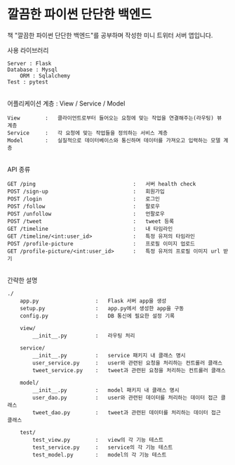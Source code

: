 # 깔끔한 파이썬 단단한 백엔드

책 "깔끔한 파이썬 단단한 백엔드"를 공부하며 작성한 미니 트위터 서버 앱입니다.

사용 라이브러리

    Server : Flask
    Database : Mysql
        ORM : Sqlalchemy
    Test : pytest
</br>
어플리케이션 계층 : View / Service / Model

    View        :   클라이언트로부터 들어오는 요청에 맞는 작업을 연결해주는(라우팅) 뷰 계층
    Service     :   각 요청에 맞는 작업들을 정의하는 서비스 계층
    Model       :   실질적으로 데이터베이스와 통신하며 데이터를 가져오고 입력하는 모델 계층
</br>
API 종류

    GET /ping                               :   서버 health check
    POST /sign-up                           :   회원가입
    POST /login                             :   로그인
    POST /follow                            :   팔로우
    POST /unfollow                          :   언팔로우
    POST /tweet                             :   tweet 등록
    GET /timeline                           :   내 타임라인
    GET /timeline/<int:user_id>             :   특정 유저의 타임라인
    POST /profile-picture                   :   프로필 이미지 업로드
    GET /profile-picture/<int:user_id>      :   특정 유저의 프로필 이미지 url 받기
</br>
간략한 설명

    ./
        app.py                  :   Flask 서버 app을 생성
        setup.py                :   app.py에서 생성한 app을 구동
        config.py               :   DB 통신에 필요한 설정 기록

        view/
            __init__.py         :   라우팅 처리
        
        service/
            __init__.py         :   service 패키지 내 클래스 명시
            user_service.py     :   user와 관련된 요청을 처리하는 컨트롤러 클래스
            tweet_service.py    :   tweet과 관련된 요청을 처리하는 컨트롤러 클래스

        model/
            __init__.py         :   model 패키지 내 클래스 명시
            user_dao.py         :   user와 관련된 데이터를 처리하는 데이터 접근 클래스
            tweet_dao.py        :   tweet과 관련된 데이터를 처리하는 데이터 접근 클래스

        test/
            test_view.py        :   view의 각 기능 테스트
            test_service.py     :   service의 각 기능 테스트
            test_model.py       :   model의 각 기능 테스트